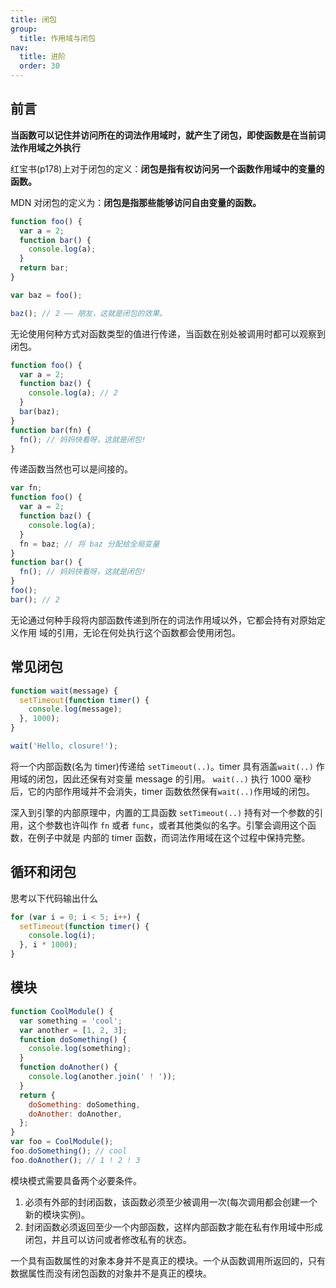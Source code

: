 ```yaml
---
title: 闭包
group:
  title: 作用域与闭包
nav:
  title: 进阶
  order: 30
---
```


## 前言

**当函数可以记住并访问所在的词法作用域时，就产生了闭包，即使函数是在当前词法作用域之外执行**

红宝书(p178)上对于闭包的定义：**闭包是指有权访问另一个函数作用域中的变量的函数。**

MDN 对闭包的定义为：**闭包是指那些能够访问自由变量的函数。**

```js
function foo() {
  var a = 2;
  function bar() {
    console.log(a);
  }
  return bar;
}

var baz = foo();

baz(); // 2 —— 朋友，这就是闭包的效果。
```

无论使用何种方式对函数类型的值进行传递，当函数在别处被调用时都可以观察到闭包。

```js
function foo() {
  var a = 2;
  function baz() {
    console.log(a); // 2
  }
  bar(baz);
}
function bar(fn) {
  fn(); // 妈妈快看呀，这就是闭包!
}
```

传递函数当然也可以是间接的。

```js
var fn;
function foo() {
  var a = 2;
  function baz() {
    console.log(a);
  }
  fn = baz; // 将 baz 分配给全局变量
}
function bar() {
  fn(); // 妈妈快看呀，这就是闭包!
}
foo();
bar(); // 2
```

无论通过何种手段将内部函数传递到所在的词法作用域以外，它都会持有对原始定义作用 域的引用，无论在何处执行这个函数都会使用闭包。

## 常见闭包

```js
function wait(message) {
  setTimeout(function timer() {
    console.log(message);
  }, 1000);
}

wait('Hello, closure!');
```

将一个内部函数(名为 timer)传递给 `setTimeout(..)`。timer 具有涵盖`wait(..)` 作用域的闭包，因此还保有对变量 message 的引用。
`wait(..)` 执行 1000 毫秒后，它的内部作用域并不会消失，timer 函数依然保有`wait(..)`作用域的闭包。

深入到引擎的内部原理中，内置的工具函数 `setTimeout(..)` 持有对一个参数的引用，这个参数也许叫作 `fn` 或者 `func`，或者其他类似的名字。引擎会调用这个函数，在例子中就是 内部的 timer 函数，而词法作用域在这个过程中保持完整。

## 循环和闭包

思考以下代码输出什么

```js
for (var i = 0; i < 5; i++) {
  setTimeout(function timer() {
    console.log(i);
  }, i * 1000);
}
```

## 模块

```js
function CoolModule() {
  var something = 'cool';
  var another = [1, 2, 3];
  function doSomething() {
    console.log(something);
  }
  function doAnother() {
    console.log(another.join(' ! '));
  }
  return {
    doSomething: doSomething,
    doAnother: doAnother,
  };
}
var foo = CoolModule();
foo.doSomething(); // cool
foo.doAnother(); // 1 ! 2 ! 3
```

模块模式需要具备两个必要条件。

1. 必须有外部的封闭函数，该函数必须至少被调用一次(每次调用都会创建一个新的模块实例)。
2. 封闭函数必须返回至少一个内部函数，这样内部函数才能在私有作用域中形成闭包，并且可以访问或者修改私有的状态。

一个具有函数属性的对象本身并不是真正的模块。一个从函数调用所返回的，只有数据属性而没有闭包函数的对象并不是真正的模块。
